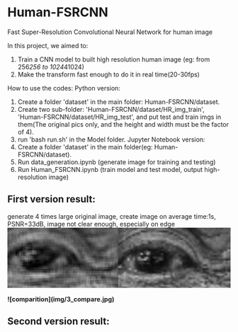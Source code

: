 # Human-FSRCNN
Fast Super-Resolution Convolutional Neural Network for human image

In this project, we aimed to:
  1. Train a CNN model to built high resolution human image (eg: from 256*256 to 1024*41024) 
  2. Make the transform fast enough to do it in real time(20-30fps)


How to use the codes:
Python version:
1. Create a folder 'dataset' in the main folder: Human-FSRCNN/dataset.
2. Create two sub-folder: 'Human-FSRCNN/dataset/HR_img_train', 'Human-FSRCNN/dataset/HR_img_test', and put test and train imgs in them(The original pics only, and the height and width must be the factor of 4).
3. run 'bash run.sh' in the Model folder.
Jupyter Notebook version:
1. Create a folder 'dataset' in the main folder(eg: Human-FSRCNN/dataset).
2. Run data_generation.ipynb (generate image for training and testing)
3. Run Human_FSRCNN.ipynb (train model and test model, output high-resolution image)

## First version result:
generate 4 times large original image, create image on average time:1s, PSNR=33dB, image not clear enough, especially on edge
![comparition](img/0_compare.jpg)
</p>
 <b>
![comparition](img/3_compare.jpg)
   
## Second version result:


